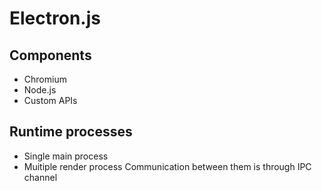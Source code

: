 # Electron.js

## Components
 - Chromium
 - Node.js
 - Custom APIs
## Runtime processes
 - Single main process
 - Muitiple render process
Communication between them is through IPC channel
